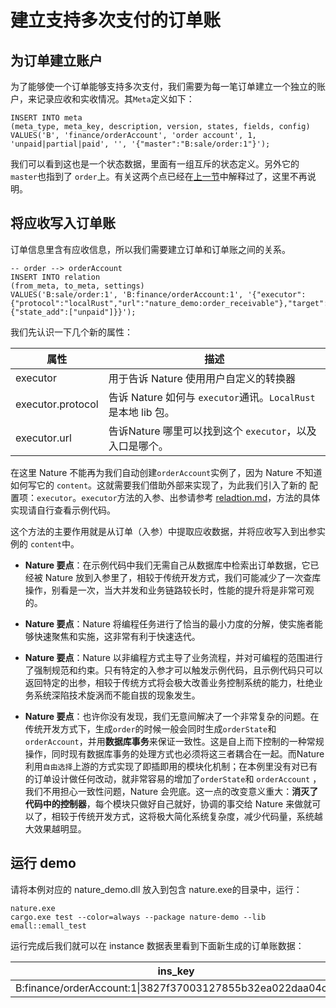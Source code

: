 # 建立支持多次支付的订单账

 ## 为订单建立账户

为了能够使一个订单能够支持多次支付，我们需要为每一笔订单建立一个独立的账户，来记录应收和实收情况。其`Meta`定义如下：

```mysql
INSERT INTO meta
(meta_type, meta_key, description, version, states, fields, config)
VALUES('B', 'finance/orderAccount', 'order account', 1, 'unpaid|partial|paid', '', '{"master":"B:sale/order:1"}');
```

我们可以看到这也是一个状态数据，里面有一组互斥的状态定义。另外它的 `master`也指到了 `order`上。有关这两个点已经在[上一节](emall-1-order-generate.md)中解释过了，这里不再说明。

## 将应收写入订单账

订单信息里含有应收信息，所以我们需要建立订单和订单账之间的关系。

```mysql
-- order --> orderAccount
INSERT INTO relation
(from_meta, to_meta, settings)
VALUES('B:sale/order:1', 'B:finance/orderAccount:1', '{"executor":{"protocol":"localRust","url":"nature_demo:order_receivable"},"target":{"state_add":["unpaid"]}}');
```

我们先认识一下几个新的属性：

| 属性              | 描述                                                         |
| ----------------- | ------------------------------------------------------------ |
| executor          | 用于告诉 Nature 使用用户自定义的转换器                       |
| executor.protocol | 告诉 Nature 如何与 `executor`通讯。`LocalRust` 是本地 lib 包。 |
| executor.url      | 告诉Nature 哪里可以找到这个 `executor`，以及入口是哪个。     |

在这里 Nature 不能再为我们自动创建`orderAccount`实例了，因为 Nature 不知道如何写它的 `content`。这就需要我们借助外部来实现了，为此我们引入了新的 配置项：`executor`。`executor`方法的入参、出参请参考 [reladtion.md](https://github.com/llxxbb/Nature/blob/master/doc/ZH/help/relation.md)，方法的具体实现请自行查看示例代码。

这个方法的主要作用就是从订单（入参）中提取应收数据，并将应收写入到出参实例的 `content`中。

- **Nature 要点**：在示例代码中我们无需自己从数据库中检索出订单数据，它已经被 Nature 放到入参里了，相较于传统开发方式，我们可能减少了一次查库操作，别看是一次，当大并发和业务链路较长时，性能的提升将是非常可观的。
- **Nature 要点**：Nature 将编程任务进行了恰当的最小力度的分解，使实施者能够快速聚焦和实施，这非常有利于快速迭代。

- **Nature 要点**：Nature 以非编程方式主导了业务流程，并对可编程的范围进行了强制规范和约束。只有特定的入参才可以触发示例代码，且示例代码只可以返回特定的出参，相较于传统方式将会极大改善业务控制系统的能力，杜绝业务系统深陷技术旋涡而不能自拔的现象发生。

- **Nature 要点**：也许你没有发现，我们无意间解决了一个非常复杂的问题。在传统开发方式下，生成`order`的时候一般会同时生成`orderState`和`orderAccount`，并用**数据库事务**来保证一致性。这是自上而下控制的一种常规操作，同时现有数据库事务的处理方式也必须将这三者耦合在一起。而Nature 利用`自由选择`上游的方式实现了即插即用的模块化机制；在本例里没有对已有的订单设计做任何改动，就非常容易的增加了`orderState`和 `orderAccount` ，我们不用担心一致性问题，Nature 会兜底。这一点的改变意义重大：**消灭了代码中的控制器**，每个模块只做好自己就好，协调的事交给 Nature 来做就可以了，相较于传统开发方式，这将极大简化系统复杂度，减少代码量，系统越大效果越明显。

## 运行 demo

请将本例对应的 nature_demo.dll 放入到包含 nature.exe的目录中，运行：

```shell
nature.exe
cargo.exe test --color=always --package nature-demo --lib emall::emall_test
```

运行完成后我们就可以在 instance 数据表里看到下面新生成的订单账数据：

| ins_key                                                     | content                                                      | states     | state_version | from_key                                             |
| ----------------------------------------------------------- | ------------------------------------------------------------ | ---------- | ------------- | ---------------------------------------------------- |
| B:finance/orderAccount:1\|3827f37003127855b32ea022daa04cd\| | {"receivable":1000,"total_paid":0,"last_paid":0,"reason":"NewOrder","diff":-1000} | ["unpaid"] | 1             | B:sale/order:1\|3827f37003127855b32ea022daa04cd\|\|0 |

